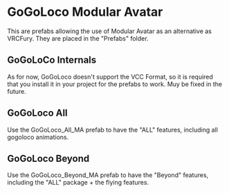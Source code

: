 # GoGoLoco Modular Avatar

This are prefabs allowing the use of Modular Avatar as an alternative as VRCFury.
They are placed in the "Prefabs" folder.

## GoGoLoCo Internals

As for now, GoGoLoco doesn't support the VCC Format, so it is required that you install it in your project for the prefabs to work.
Muy be fixed in the future.

## GoGoLoco All

Use the GoGoLoco_All_MA prefab to have the "ALL" features, including all gogoloco animations.

## GoGoLoco Beyond

Use the GoGoLoco_Beyond_MA prefab to have the "Beyond" features, including the "ALL" package + the flying features.
